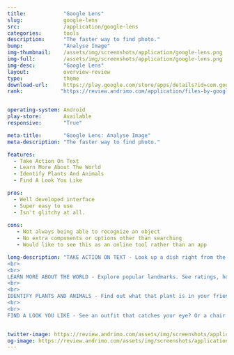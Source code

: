 ```yaml
---
title:            "Google Lens"
slug:             google-lens
src:              /application/google-lens
categories:       tools
description:      "The faster way to find photo."
bump:             "Analyse Image"
img-thumbnail:    /assets/img/screenshots/application/google-lens.png
img-full:         /assets/img/screenshots/application/google-lens.png
img-desc:         "Google Lens"
layout:           overview-review
type:             theme
download-url:     https://play.google.com/store/apps/details?id=com.google.ar.lens&hl=en
rank:            "https://review.andrimo.com/application/files-by-google/#disqus_thread"


operating-system: Android
play-store:       Available
responsive:       "True"

meta-title:       "Google Lens: Analyse Image"
meta-description: "The faster way to find photo."

features:
  - Take Action On Text
  - Learn More About The World
  - Identify Plants And Animals
  - Find A Look You Like

pros:
  - Well developed interface
  - Super easy to use
  - Isn't glitchy at all.
  
cons:
   - Not always being able to recognize an object
   - No extra components or options other than searching
   - Would like to see this as an online tool rather than an app

long-description: "TAKE ACTION ON TEXT - Look up a dish right from the menu, add events to your calendar, get directions, call a number, translate words, and more. Or just copy and paste to save some time.
<br>
<br>
LEARN MORE ABOUT THE WORLD - Explore popular landmarks. See ratings, hours of operation, historical facts and more.
<br>
<br>
IDENTIFY PLANTS AND ANIMALS - Find out what that plant is in your friend's apartment, or what kind of dog you saw in the park.
<br>
<br>
FIND A LOOK YOU LIKE - See an outfit that catches your eye? Or a chair that's perfect for your living room? Find similar clothes, furniture, and home decor—without having to describe what you're looking for in a search box."


twitter-image: https://review.andrimo.com/assets/img/screenshots/application/google-lens.png
og-image: https://review.andrimo.com/assets/img/screenshots/application/google-lens.png
---
```

